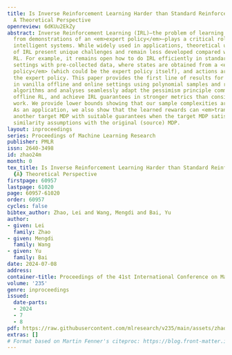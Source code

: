 ```yaml
---
title: Is Inverse Reinforcement Learning Harder than Standard Reinforcement Learning?
  A Theoretical Perspective
openreview: 6dKUu2EkZy
abstract: Inverse Reinforcement Learning (IRL)—the problem of learning reward functions
  from demonstrations of an <em>expert policy</em>—plays a critical role in developing
  intelligent systems. While widely used in applications, theoretical understandings
  of IRL present unique challenges and remain less developed compared with standard
  RL. For example, it remains open how to do IRL efficiently in standard <em>offline</em>
  settings with pre-collected data, where states are obtained from a <em>behavior
  policy</em> (which could be the expert policy itself), and actions are sampled from
  the expert policy. This paper provides the first line of results for efficient IRL
  in vanilla offline and online settings using polynomial samples and runtime. Our
  algorithms and analyses seamlessly adapt the pessimism principle commonly used in
  offline RL, and achieve IRL guarantees in stronger metrics than considered in existing
  work. We provide lower bounds showing that our sample complexities are nearly optimal.
  As an application, we also show that the learned rewards can <em>transfer</em> to
  another target MDP with suitable guarantees when the target MDP satisfies certain
  similarity assumptions with the original (source) MDP.
layout: inproceedings
series: Proceedings of Machine Learning Research
publisher: PMLR
issn: 2640-3498
id: zhao24m
month: 0
tex_title: Is Inverse Reinforcement Learning Harder than Standard Reinforcement Learning?
  {A} Theoretical Perspective
firstpage: 60957
lastpage: 61020
page: 60957-61020
order: 60957
cycles: false
bibtex_author: Zhao, Lei and Wang, Mengdi and Bai, Yu
author:
- given: Lei
  family: Zhao
- given: Mengdi
  family: Wang
- given: Yu
  family: Bai
date: 2024-07-08
address:
container-title: Proceedings of the 41st International Conference on Machine Learning
volume: '235'
genre: inproceedings
issued:
  date-parts:
  - 2024
  - 7
  - 8
pdf: https://raw.githubusercontent.com/mlresearch/v235/main/assets/zhao24m/zhao24m.pdf
extras: []
# Format based on Martin Fenner's citeproc: https://blog.front-matter.io/posts/citeproc-yaml-for-bibliographies/
---
```

